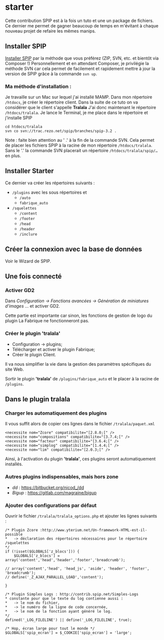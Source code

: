 # starter
Cette contribution SPIP est à la fois un tuto et une un package de fichiers.
Ce dernier me permet de gagner beaucoup de temps en m'évitant à chaque nouveau projet de refaire les mêmes manips.

## Installer SPIP
[Installer SPIP](https://www.spip.net/fr_download) par la méthode que vous préférez (ZIP, SVN, etc. et bientôt via Composer !)
Personnellement et en attendant Composer, je privilégie la méthode SVN car cela permet de facilement et rapidement mettre à jour la version de SPIP grâce à la commande `svn up`.

### Ma méthode d'installation :
Je travaille sur un Mac sur lequel j'ai installé MAMP.
Dans mon répertoire `/htdocs`, je créer le répertoire client. Dans la suite de ce tuto on va considérer que le client s'appelle **Tralala**
J'ai donc maintenant le répertoire `/htdocs/tralala`.
Je lance le Terminal, je me place dans le répertoire et j'installe SPIP

```
cd htdocs/tralala
svn co svn://trac.rezo.net/spip/branches/spip-3.2 .
```

Note : faite bien attention au ' .' à la fin de la commande SVN. Cela permet de placer les fichiers SPIP à la racine de mon répertoire `/htdocs/tralala`. Sans le '.' la commande SVN placerait un répertoire `/htdocs/tralala/spip/…` en plus.

## Installer Starter
Ce dernier va créer les répertoires suivants :
   - `/plugins` avec les sous répertoires  et 
      - `/auto`
      - `fabrique_auto`
   - `/squelettes`
      - `/content`
      - `/footer`
      - `/head`
      - `/header`
      - `/inclure`

## Créer la connexion avec la base de données
Voir le Wizard de SPIP.

## Une fois connecté

### Activer GD2
Dans  *Configuration -> Fonctions avancées -> Génération de miniatures d'images*
… et activer GD2.

Cette partie est importante car sinon, les fonctions de gestion de logo du plugin La Fabrique ne fonctionneront pas.

### Créer le plugin 'tralala'
* Configuration -> plugins;
* Télécharger et activer le plugin Fabrique;
* Créer le plugin Client.

Il va nous simplifier la vie dans la gestion des paramètres spécifiques du site Web.

Sortir le plugin **'tralala'** de `/plugins/fabrique_auto` et le placer à la racine de `/plugins`.

## Dans le plugin tralala

### Charger les automatiquement des plugins
Il vous suffit alors de copier ces lignes dans le fichier `/tralala/paquet.xml`

```
<necessite nom="Zcore" compatibilite="[2.8.0;[" />
<necessite nom="compositions" compatibilite="[3.7.4;[" />
<necessite nom="facteur" compatibilite="[3.6.4;[" />
<necessite nom="simplog" compatibilite="[1.4.4;[" />
<necessite nom="lim" compatibilite="[2.0.3;[" />
```

Ainsi, à l'activation du plugin **'tralala'**, ces plugins seront automatiquement installés.


### Autres plugins indispensables, mais hors zone
- *dd* : https://bitbucket.org/nicod_/dd
- *Bigup* : https://gitlab.com/magraine/bigup

### Ajouter des configurations par défaut

Ouvrir le fichier `/tralala/tralala_options.php` et ajouter les lignes suivants :

```
/* Plugin Zcore :http://www.yterium.net/Un-framework-HTML-est-il-possible
*	-> déclaration des répertoires nécessaires pour le répertoire /squelettes 
*/
if (!isset($GLOBALS['z_blocs'])) {
	$GLOBALS['z_blocs'] = array('content','head','header','footer','breadcrumb');

// array('content','head', 'head_js', 'aside', 'header', 'footer', 'breadcrumb');
// define('_Z_AJAX_PARALLEL_LOAD','content');

}

/* Plugin Simples Logs : http://contrib.spip.net/Simples-Logs
* constante pour que le texte du log contienne aussi :
* 	-> le nom du fichier, 
* 	-> le numéro de la ligne de code concernée,
* 	-> le nom de la fonction ayant généré le log.
*/
defined('_LOG_FILELINE') || define('_LOG_FILELINE', true);

/* Hop, écran large pour tout le monde */
$GLOBALS['spip_ecran'] = $_COOKIE['spip_ecran'] = 'large';
```


